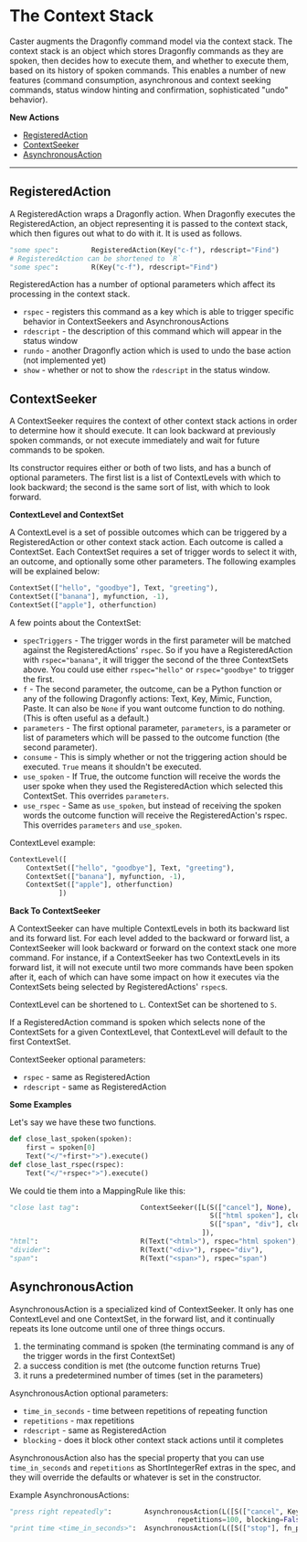 # The Context Stack

Caster augments the Dragonfly command model via the context stack. The context stack is an object which stores Dragonfly commands as they are spoken, then decides how to execute them, and whether to execute them, based on its history of spoken commands. This enables a number of new features (command consumption, asynchronous and context seeking commands, status window hinting and confirmation, sophisticated "undo" behavior).

**New Actions**

- [RegisteredAction](#registeredaction)
- [ContextSeeker](#contextseeker)
- [AsynchronousAction](#asynchronousaction)

---

## RegisteredAction

A RegisteredAction wraps a Dragonfly action. When Dragonfly executes the RegisteredAction, an object representing it is passed to the context stack, which then figures out what to do with it. It is used as follows.

```python
"some spec":        RegisteredAction(Key("c-f"), rdescript="Find")
# RegisteredAction can be shortened to `R`
"some spec":        R(Key("c-f"), rdescript="Find")
```

RegisteredAction has a number of optional parameters which affect its processing in the context stack.

- `rspec` - registers this command as a key which is able to trigger specific behavior in ContextSeekers and AsynchronousActions
- `rdescript` - the description of this command which will appear in the status window
- `rundo` - another Dragonfly action which is used to undo the base action (not implemented yet)
- `show` - whether or not to show the `rdescript` in the status window.

## ContextSeeker

A ContextSeeker requires the context of other context stack actions in order to determine how it should execute. It can look backward at previously spoken commands, or not execute immediately and wait for future commands to be spoken.

Its constructor requires either or both of two lists, and has a bunch of optional parameters. The first list is a list of ContextLevels with which to look backward; the second is the same sort of list, with which to look forward.

**ContextLevel and ContextSet**

A ContextLevel is a set of possible outcomes which can be triggered by a RegisteredAction or other context stack action. Each outcome is called a ContextSet. Each ContextSet requires a set of trigger words to select it with, an outcome, and optionally some other parameters. The following examples will be explained below:

```python
ContextSet(["hello", "goodbye"], Text, "greeting"),
ContextSet(["banana"], myfunction, -1),
ContextSet(["apple"], otherfunction)
```

A few points about the ContextSet:

- `specTriggers` - The trigger words in the first parameter will be matched against the RegisteredActions' `rspec`. So if you have a RegisteredAction with `rspec="banana"`, it will trigger the second of the three ContextSets above. You could use either `rspec="hello"` or `rspec="goodbye"` to trigger the first.
- `f` - The second parameter, the outcome, can be a Python function or any of the following Dragonfly actions: Text, Key, Mimic, Function, Paste. It can also be `None` if you want outcome function to do nothing. (This is often useful as a default.)
- `parameters` - The first optional parameter, `parameters`, is a parameter or list of parameters which will be passed to the outcome function (the second parameter).
- `consume` - This is simply whether or not the triggering action should be executed. `True` means it shouldn't be executed.
- `use_spoken` - If True, the outcome function will receive the words the user spoke when they used the RegisteredAction which selected this ContextSet. This overrides `parameters`.
- `use_rspec` - Same as `use_spoken`, but instead of receiving the spoken words the outcome function will receive the RegisteredAction's rspec. This overrides `parameters` and `use_spoken`.

ContextLevel example:

```python
ContextLevel([
    ContextSet(["hello", "goodbye"], Text, "greeting"),
    ContextSet(["banana"], myfunction, -1),
    ContextSet(["apple"], otherfunction)
            ])
```

**Back To ContextSeeker**

A ContextSeeker can have multiple ContextLevels in both its backward list and its forward list. For each level added to the backward or forward list, a ContextSeeker will look backward or forward on the context stack one more command. For instance, if a ContextSeeker has two ContextLevels in its forward list, it will not execute until two more commands have been spoken after it, each of which can have some impact on how it executes via the ContextSets being selected by RegisteredActions' `rspec`s.

ContextLevel can be shortened to `L`. ContextSet can be shortened to `S`.

If a RegisteredAction command is spoken which selects none of the ContextSets for a given ContextLevel, that ContextLevel will default to the first ContextSet.

ContextSeeker optional parameters:

- `rspec` - same as RegisteredAction
- `rdescript` - same as RegisteredAction

**Some Examples**

Let's say we have these two functions.

```python
def close_last_spoken(spoken):
    first = spoken[0]
    Text("</"+first+">").execute()
def close_last_rspec(rspec):
    Text("</"+rspec+">").execute()
```

We could tie them into a MappingRule like this:

```python
"close last tag":               ContextSeeker([L(S(["cancel"], None),
                                                 S(["html spoken"], close_last_spoken, use_spoken=True),
                                                 S(["span", "div"], close_last_rspec, use_rspec=True))
                                               ]),
"html":                         R(Text("<html>"), rspec="html spoken"),
"divider":                      R(Text("<div>"), rspec="div"),
"span":                         R(Text("<span>"), rspec="span")
```

## AsynchronousAction

AsynchronousAction is a specialized kind of ContextSeeker. It only has one ContextLevel and one ContextSet, in the forward list, and it continually repeats its lone outcome until one of three things occurs.

1. the terminating command is spoken (the terminating command is any of the trigger words in the first ContextSet)
2. a success condition is met (the outcome function returns True)
3. it runs a predetermined number of times (set in the parameters)

AsynchronousAction optional parameters:

- `time_in_seconds` - time between repetitions of repeating function
- `repetitions` - max repetitions
- `rdescript` - same as RegisteredAction
- `blocking` - does it block other context stack actions until it completes

AsynchronousAction also has the special property that you can use `time_in_seconds` and `repetitions` as ShortIntegerRef extras in the spec, and they will override the defaults or whatever is set in the constructor.

Example AsynchronousActions:

```python
"press right repeatedly":        AsynchronousAction(L([S(["cancel", Key, "right"])]),
                                         repetitions=100, blocking=False),
"print time <time_in_seconds>":  AsynchronousAction(L([S(["stop"], fn_print_time)]))
```
